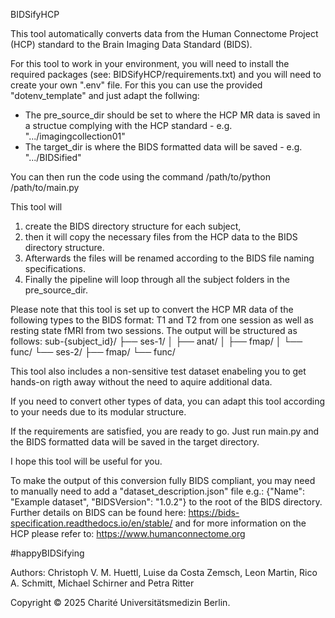 BIDSifyHCP

This tool automatically converts data from the Human Connectome Project (HCP) standard to the Brain Imaging Data Standard (BIDS). 

For this tool to work in your environment, you will need to install the required packages (see: BIDSifyHCP/requirements.txt)
and you will need to create your own ".env" file. 
For this you can use the provided "dotenv_template" and just adapt the follwing:
- The pre_source_dir should be set to where the HCP MR data is saved in a structue complying with the HCP standard - e.g. ".../imagingcollection01"
- The target_dir is where the BIDS formatted data will be saved - e.g. ".../BIDSified"

You can then run the code using the command /path/to/python /path/to/main.py

This tool will
1. create the BIDS directory structure for each subject,
2. then it will copy the necessary files from the HCP data to the BIDS directory structure. 
3. Afterwards the files will be renamed according to the BIDS file naming specifications. 
4. Finally the pipeline will loop through all the subject folders in the pre_source_dir.

Please note that this tool is set up to convert the HCP MR data of the following types to the BIDS format: T1 and T2 from one session as well as resting state fMRI from two sessions.
The output will be structured as follows: 
sub-{subject_id}/
├── ses-1/
│   ├── anat/
│   ├── fmap/
│   └── func/
└── ses-2/
    ├── fmap/
    └── func/

This tool also includes a non-sensitive test dataset enabeling you to get hands-on rigth away without the need to aquire additional data. 

If you need to convert other types of data, you can adapt this tool according to your needs due to its modular structure.

If the requirements are satisfied, you are ready to go. Just run main.py and the BIDS formatted data will be saved in the target directory.
    
I hope this tool will be useful for you. 
    
To make the output of this conversion fully BIDS compliant, you may need to manually need to add a "dataset_description.json" file e.g.: {"Name": "Example dataset", "BIDSVersion": "1.0.2"} to the root of the BIDS directory.
Further details on BIDS can be found here: https://bids-specification.readthedocs.io/en/stable/
and for more information on the HCP please refer to: https://www.humanconnectome.org

#happyBIDSifying

Authors: 
Christoph V. M. Huettl, Luise da Costa Zemsch, Leon Martin, Rico A. Schmitt, Michael Schirner and Petra Ritter

Copyright © 2025 Charité Universitätsmedizin Berlin.
